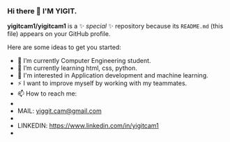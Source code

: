 ### Hi there 👋 I'M YIGIT.


**yigitcam1/yigitcam1** is a ✨ _special_ ✨ repository because its `README.md` (this file) appears on your GitHub profile.

Here are some ideas to get you started:




- 🔭 I’m currently Computer Engineering student.
- 🌱 I’m currently learning html, css, python.
- 👀 I'm interested in Application development and machine learning.
- ⚡ I want to improve myself by working with my teammates.
- 📫 How to reach me: 
- 
- MAIL: yiggit.cam@gmail.com
-   
- LINKEDIN: https://www.linkedin.com/in/yigitcam1
-


